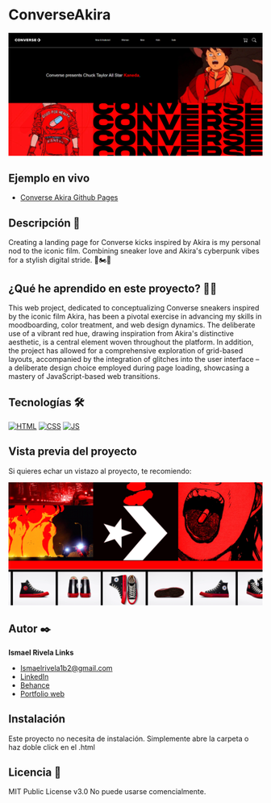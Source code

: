 # ConverseAkira
![Imagen del proyecto](https://github.com/IsmaelRivela/ConverseAkira/blob/main/assets/Captura%20de%20pantalla%202023-12-02%20131815.png)

## Ejemplo en vivo
- [Converse Akira Github Pages](https://ismaelrivela.github.io/ConverseAkira/)

## Descripción 📑

Creating a landing page for Converse kicks inspired by Akira is my personal nod to the iconic film. Combining sneaker love and Akira's cyberpunk vibes for a stylish digital stride. 👟🏍️🚨

## ¿Qué he aprendido en este proyecto? 🙇🏻 

This web project, dedicated to conceptualizing Converse sneakers inspired by the iconic film Akira, has been a pivotal exercise in advancing my skills in moodboarding, color treatment, and web design dynamics. The deliberate use of a vibrant red hue, drawing inspiration from Akira's distinctive aesthetic, is a central element woven throughout the platform. In addition, the project has allowed for a comprehensive exploration of grid-based layouts, accompanied by the integration of glitches into the user interface – a deliberate design choice employed during page loading, showcasing a mastery of JavaScript-based web transitions.

## Tecnologías 🛠
<!-- Iconos sacados de: https://github.com/hendrasob/badges/blob/master/README.md y https://github.com/alexandresanlim/Badges4-README.md-Profile -->
[![HTML](https://img.shields.io/badge/HTML5-E34F26?style=for-the-badge&logo=html5&logoColor=white)](https://es.wikipedia.org/wiki/HTML5)
[![CSS](https://img.shields.io/badge/CSS3-1572B6?style=for-the-badge&logo=css3&logoColor=white)](https://es.wikipedia.org/wiki/CSS)
[![JS](https://img.shields.io/badge/JavaScript-F7DF1E?style=for-the-badge&logo=javascript&logoColor=black)](https://es.wikipedia.org/wiki/JavaScript)

## Vista previa del proyecto
Si quieres echar un vistazo al proyecto, te recomiendo:

![Captura del proyecto](https://github.com/IsmaelRivela/ConverseAkira/blob/main/assets/Captura%20de%20pantalla%202023-12-02%20131840.png)


## Autor ✒️
**Ismael Rivela Links**

* [Ismaelrivela1b2@gmail.com](Ismaelrivela1b2@gmail.com)
* [LinkedIn](https://es.linkedin.com/in/ismaelrivelajelliti)
* [Behance](https://www.behance.net/IsmaelRivelaJelliti)
* [Portfolio web](https://ismaelrivela.github.io/IsmaelRivDev/)

## Instalación 
Este proyecto no necesita de instalación. Simplemente abre la carpeta o haz doble click en el .html
  
## Licencia 📄
MIT Public License v3.0
No puede usarse comencialmente.
